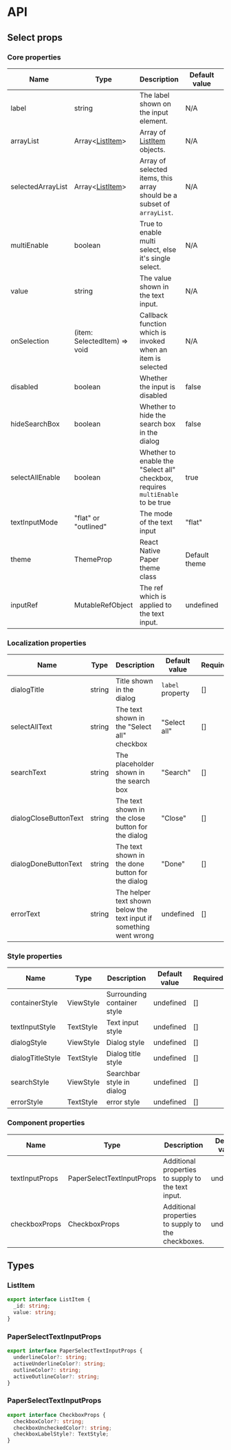 # API

## Select props

### Core properties

| Name              | Type                         | Description                                                                    | Default value | Required |
| ----------------- | ---------------------------- | ------------------------------------------------------------------------------ | ------------- | -------- |
| label             | string                       | The label shown on the input element.                                          | N/A           | [X]      |
| arrayList         | Array<[ListItem](#ListItem)> | Array of [ListItem](#ListItem) objects.                                        | N/A           | [X]      |
| selectedArrayList | Array<[ListItem](#ListItem)> | Array of selected items, this array should be a subset of `arrayList`.         | N/A           | [X]      |
| multiEnable       | boolean                      | True to enable multi select, else it's single select.                          | N/A           | [X]      |
| value             | string                       | The value shown in the text input.                                             | N/A           | [X]      |
| onSelection       | (item: SelectedItem) => void | Callback function which is invoked when an item is selected                    | N/A           | [X]      |
| disabled          | boolean                      | Whether the input is disabled                                                  | false         | []       |
| hideSearchBox     | boolean                      | Whether to hide the search box in the dialog                                   | false         | []       |
| selectAllEnable   | boolean                      | Whether to enable the "Select all" checkbox, requires `multiEnable` to be true | true          | []       |
| textInputMode     | "flat" or "outlined"         | The mode of the text input                                                     | "flat"        | []       |
| theme             | ThemeProp                    | React Native Paper theme class                                                 | Default theme | []       |
| inputRef          | MutableRefObject<any>        | The ref which is applied to the text input.                                    | undefined     | []       |

### Localization properties

| Name                  | Type   | Description                                                        | Default value    | Required |
| --------------------- | ------ | ------------------------------------------------------------------ | ---------------- | -------- |
| dialogTitle           | string | Title shown in the dialog                                          | `label` property | []       |
| selectAllText         | string | The text shown in the "Select all" checkbox                        | "Select all"     | []       |
| searchText            | string | The placeholder shown in the search box                            | "Search"         | []       |
| dialogCloseButtonText | string | The text shown in the close button for the dialog                  | "Close"          | []       |
| dialogDoneButtonText  | string | The text shown in the done button for the dialog                   | "Done"           | []       |
| errorText             | string | The helper text shown below the text input if something went wrong | undefined        | []       |

### Style properties

| Name             | Type      | Description                 | Default value | Required |
| ---------------- | --------- | --------------------------- | ------------- | -------- |
| containerStyle   | ViewStyle | Surrounding container style | undefined     | []       |
| textInputStyle   | TextStyle | Text input style            | undefined     | []       |
| dialogStyle      | ViewStyle | Dialog style                | undefined     | []       |
| dialogTitleStyle | TextStyle | Dialog title style          | undefined     | []       |
| searchStyle      | ViewStyle | Searchbar style in dialog   | undefined     | []       |
| errorStyle       | TextStyle | error style                 | undefined     | []       |

### Component properties

| Name           | Type                      | Description                                        | Default value | Required |
| -------------- | ------------------------- | -------------------------------------------------- | ------------- | -------- |
| textInputProps | PaperSelectTextInputProps | Additional properties to supply to the text input. | undefined     | []       |
| checkboxProps  | CheckboxProps             | Additional properties to supply to the checkboxes. | undefined     | []       |

## Types

### ListItem
```ts
export interface ListItem {
  _id: string;
  value: string;
}
```

### PaperSelectTextInputProps
```ts
export interface PaperSelectTextInputProps {
  underlineColor?: string;
  activeUnderlineColor?: string;
  outlineColor?: string;
  activeOutlineColor?: string;
}
```

### PaperSelectTextInputProps
```ts
export interface CheckboxProps {
  checkboxColor?: string;
  checkboxUncheckedColor?: string;
  checkboxLabelStyle?: TextStyle;
}
```

